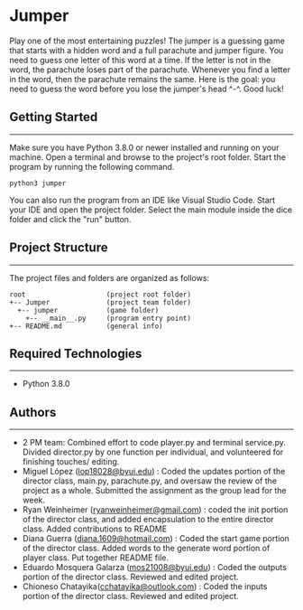 # Jumper

Play one of the most entertaining puzzles! The jumper is a guessing game that starts with a hidden word and a full parachute and jumper figure. You need to guess one letter of this word at a time. If the letter is not in the word, the parachute loses part of the parachute. Whenever you find a letter in the word, then the parachute remains the same. Here is the goal: you need to guess the word before you lose the jumper's head ^-^. Good luck!

## Getting Started

---

Make sure you have Python 3.8.0 or newer installed and running on your machine. Open a terminal and
browse to the project's root folder. Start the program by running the following command.

```
python3 jumper
```

You can also run the program from an IDE like Visual Studio Code. Start your IDE and open the
project folder. Select the main module inside the dice folder and click the "run" button.

## Project Structure

---

The project files and folders are organized as follows:

```
root                    (project root folder)
+-- Jumper              (project team folder)
  +-- jumper            (game folder)
    +-- __main__.py     (program entry point)
+-- README.md           (general info)
```

## Required Technologies

---

- Python 3.8.0

## Authors

---

- 2 PM team: Combined effort to code player.py and terminal service.py. Divided director.py by one function per individual, and volunteered for finishing touches/ editing.
- Miguel López (lop18028@byui.edu) : Coded the updates portion of the director class, main.py, parachute.py, and oversaw the review of the project as a whole. Submitted the assignment as the group lead for the week.
- Ryan Weinheimer (ryanweinheimer@gmail.com) : coded the init portion of the director class, and added encapsulation to the entire director class. Added contributions to README
- Diana Guerra (diana.1609@hotmail.com) : Coded the start game portion of the director class. Added words to the generate word portion of player class. Put together README file.
- Eduardo Mosquera Galarza (mos21008@byui.edu) : Coded the outputs portion of the director class. Reviewed and edited project.
- Chioneso Chatayika(cchatayika@outlook.com) : Coded the inputs portion of the director class. Reviewed and edited project.
